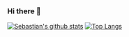 ### Hi there 👋

<!--
**Overskott/Overskott** is a ✨ _special_ ✨ repository because its `README.md` (this file) appears on your GitHub profile.

Here are some ideas to get you started:

- 🔭 I’m currently working on ...
- 🌱 I’m currently learning ...
- 👯 I’m looking to collaborate on ...
- 🤔 I’m looking for help with ...
- 💬 Ask me about ...
- 📫 How to reach me: ...
- 😄 Pronouns: ...
- ⚡ Fun fact: ...
-->

[![Sebastian's github stats](https://github-readme-stats.vercel.app/api?username=Overskott&count_private=true&show_icons=true&theme=radical&hide_rank=false)](https://github.com/anuraghazra/github-readme-stats)  <!-- from: https://towardsdatascience.com/build-an-impressive-github-profile-in-3-steps-f1938957d480--> 
[![Top Langs](https://github-readme-stats.vercel.app/api/top-langs/?username=Overskott)](https://github.com/Overskott/github-readme-stats)

